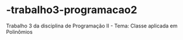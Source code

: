 # -trabalho3-programacao2
Trabalho 3 da disciplina de Programação II - Tema: Classe aplicada em Polinômios
